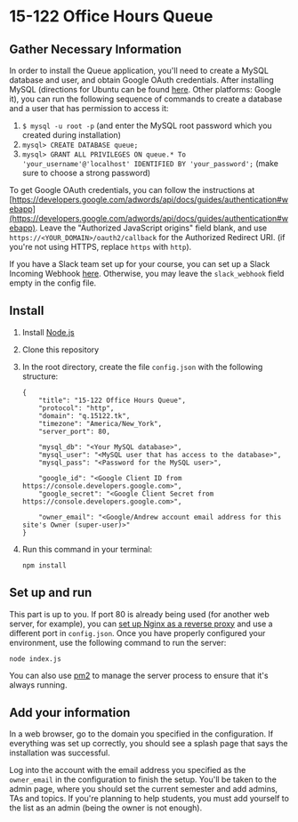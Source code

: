 # 15-122 Office Hours Queue

## Gather Necessary Information

In order to install the Queue application, you'll need to create a MySQL database and user, and obtain Google OAuth credentials. After installing MySQL (directions for Ubuntu can be found [here](https://www.digitalocean.com/community/tutorials/how-to-install-mysql-on-ubuntu-16-04). Other platforms: Google it), you can run the following sequence of commands to create a database and a user that has permission to access it:

1. `$ mysql -u root -p` (and enter the MySQL root password which you created during installation)
2. `mysql> CREATE DATABASE queue;`
3. `mysql> GRANT ALL PRIVILEGES ON queue.* To 'your_username'@'localhost' IDENTIFIED BY 'your_password';` (make sure to choose a strong password)

To get Google OAuth credentials, you can follow the instructions at [https://developers.google.com/adwords/api/docs/guides/authentication#webapp](https://developers.google.com/adwords/api/docs/guides/authentication#webapp). Leave the "Authorized JavaScript origins" field blank, and use `https://<YOUR_DOMAIN>/oauth2/callback` for the Authorized Redirect URI. (if you're not using HTTPS, replace `https` with `http`).

If you have a Slack team set up for your course, you can set up a Slack Incoming Webhook [here](https://my.slack.com/services/new/incoming-webhook/). Otherwise, you may leave the `slack_webhook` field empty in the config file.

## Install

1. Install [Node.js](https://nodejs.org)
2. Clone this repository
3. In the root directory, create the file `config.json` with the following structure:
   ```
   {
       "title": "15-122 Office Hours Queue",
       "protocol": "http",
       "domain": "q.15122.tk",
       "timezone": "America/New_York",
       "server_port": 80,

       "mysql_db": "<Your MySQL database>",
       "mysql_user": "<MySQL user that has access to the database>",
       "mysql_pass": "<Password for the MySQL user>",

       "google_id": "<Google Client ID from https://console.developers.google.com>",
       "google_secret": "<Google Client Secret from https://console.developers.google.com>",

       "owner_email": "<Google/Andrew account email address for this site's Owner (super-user)>"
   }
   ```
4. Run this command in your terminal:

   ```
   npm install
   ```

## Set up and run

This part is up to you. If port 80 is already being used (for another web server, for example), you can [set up Nginx as a reverse proxy](https://www.nginx.com/resources/admin-guide/reverse-proxy/) and use a different port in `config.json`. Once you have properly configured your environment, use the following command to run the server:
```
node index.js
```
You can also use [pm2](http://pm2.keymetrics.io/) to manage the server process to ensure that it's always running.

## Add your information

In a web browser, go to the domain you specified in the configuration. If everything was set up correctly, you should see a splash page that says the installation was successful.

Log into the account with the email address you specified as the `owner_email` in the configuration to finish the setup. You'll be taken to the admin page, where you should set the current semester and add admins, TAs and topics. If you're planning to help students, you must add yourself to the list as an admin (being the owner is not enough).
